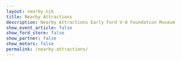 ```yaml
---
layout: nearby.njk
title: Nearby Attractions
description: Nearby Attractions Early Ford V-8 Foundation Museum
show_event_article: false
show_ford_store: false
show_partner: false
show_motors: false
permalink: /nearby-attractions/
---
```


